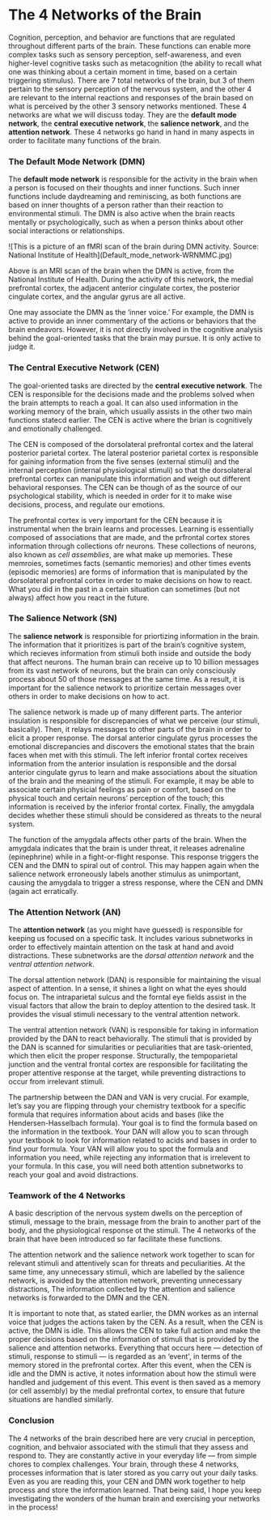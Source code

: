 <h1>The 4 Networks of the Brain</h1>
</p>
<p>Cognition, perception, and behavior are functions that are regulated throughout different parts of the brain. These functions can enable more complex tasks such as sensory perception, self-awareness, and even higher-level cognitive tasks such as metacognition (the ability to recall what one was thinking about a certain moment in time, based on a certain triggering stimulus). There are 7 total networks of the brain, but 3 of them pertain to the sensory perception of the nervous system, and the other 4 are relevant to the internal reactions and responses of the brain based on what is perceived by the other 3 sensory networks mentioned. These 4 networks are what we will discuss today. They are the <strong>default mode network</strong>, the <strong>central executive network</strong>, the <strong>salience network</strong>, and the <strong>attention network</strong>. These 4 networks go hand in hand in many aspects in order to facilitate many functions of the brain.
</p>
</p>
<h3>The Default Mode Network (DMN)</h3>
</p>
<p>The <strong>default mode network</strong> is responsible for the activity in the brain when a person is focused on their thoughts and inner functions. Such inner functions include daydreaming and reminiscing, as both functions are based on inner thoughts of a person rather than their reaction to environmental stimuli. The DMN is also active when the brain reacts mentally or psychologically, such as when a person thinks about other social interactions or relationships.
</p>
![This is a picture of an fMRI scan of the brain during DMN activity. Source: National Institute of Health](Default_mode_network-WRNMMC.jpg)
</p>
<p>Above is an MRI scan of the brain when the DMN is active, from the National Institute of Health. During the activity of this network, the medial prefrontal cortex, the adjacent anterior cingulate cortex, the posterior cingulate cortex, and the angular gyrus are all active.
</p>
<p>One may associate the DMN as the ‘inner voice.’ For example, the DMN is active to provide an inner commentary of the actions or behaviors that the brain endeavors. However, it is not directly involved in the cognitive analysis behind the goal-oriented tasks that the brain may pursue. It is only active to judge it.
</p>
</p>
<h3>The Central Executive Network (CEN)</h3>
</p>
<p>The goal-oriented tasks are directed by the <strong>central executive network</strong>. The CEN is responsible for the decisions made and the problems solved when the brain attempts to reach a goal. It can also used information in the working memory of the brain, which usually assists in the other two main functions statecd earlier. The CEN is active where the brian is cognitively and emotionally challenged.
</p>
<p>The CEN is composed of the dorsolateral prefrontal cortex and the lateral posterior parietal cortex. The lateral posterior parietal cortex is responsible for gaining information from the five senses (external stimuli) and the internal perception (internal physiological stimuli) so that the dorsolateral prefrontal cortex can manipulate this information and weigh out different behavioral responses. The CEN can be though of as the source of our psychological stability, which is needed in order for it to make wise decisions, process, and regulate our emotions.
</p>
<p>The prefrontal cortex is very important for the CEN because it is instrumental when the brain learns and processes. Learning is essentially composed of associations that are made, and the prfrontal cortex stores information through collections ofr neurons. These collections of neurons, also known as <em>cell assemblies</em>, are what make up memories. These memroies, sometimes facts (semantic memories) and other times events (episodic memories) are forms of information that is manipulated by the dorsolateral prefrontal cortex in order to make decisions on how to react. What you did in the past in a certain situation can sometimes (but not always) affect how you react in the future.
</p>
</p>
<h3>The Salience Network (SN)</h3>
</p>
<p>The <strong>salience network</strong> is responsible for priortizing information in the brain. The information that it prioritizes is part of the brain’s cognitive system, which recieves information from stimuli both inside and outside the body that affect neurons. The human brain can receive up to 10 billion messages from its vast network of neurons, but the brain can only consciously process about 50 of those messages at the same time. As a result, it is important for the salience network to prioritize certain messages over others in order to make decisions on how to act.
</p>
<p>The salience network is made up of many different parts. The anterior insulation is responsible for discrepancies of what we perceive (our stimuli,  basically). Then, it relays messages to other parts of the brain in order to elicit a proper response. The dorsal anterior cingulate gyrus processes the emotional discrepancies and discovers the emotional states that the brain faces when met with this stimuli. The left inferior frontal cortex receives information from the anterior insulation is responsible and the dorsal anterior cingulate gyrus to learn and make associations about the situation of the brain and the meaning of the stimuli. For example, it may be able to associate certain physicial feelings as pain or comfort, based on the physical touch and certain neurons’ perception of the touch; this information is received by the inferior frontal cortex. Finally, the amygdala decides whether these stimuli should be considered as threats to the neural system.
</p>
<p>The function of the amygdala affects other parts of the brain. When the amygdala indicates that the brain is under threat, it releases adrenaline (epinephrine) while in a fight-or-flight response. This response triggers the CEN and the DMN to spiral out of control. This may happen again when the salience network erroneously labels another stimulus as unimportant, causing the amygdala to trigger a stress response, where the CEN and DMN (again act erratically.
</p>
</p>
<h3>The Attention Network (AN)</h3>
</p>
<p>The <strong>attention network</strong> (as you might have guessed) is responsible for keeping us focused on a specific task. It includes various subnetworks in order to effectively maintain attention on the task at hand and avoid distractions. These subnetworks are the <em>dorsal attention network</em> and the <em>ventral attention network</em>.
</p>
<p>The dorsal attention network (DAN) is responsible for maintaining the visual aspect of attention. In a sense, it shines a light on what the eyes should focus on. The intraparietal sulcus and the forntal eye fields assist in the visual factors that allow the brain to deploy attention to the desired task. It provides the visual stimuli necessary to the ventral attention network.
</p>
<p>The ventral attention network (VAN) is responsible for taking in information provided by the DAN to react behaviorally. The stimuli that is provided by the DAN is scanned for simularities or peculiarities that are task-oriented, which then elicit the proper response. Structurally, the tempoparietal junction and the ventral frontal cortex are responsible for facilitating the proper attentive response at the target, while preventing distractions to occur from irrelevant stimuli.
</p>
<p>The partnership between the DAN and VAN is very crucial. For example, let’s say you are flipping through your chemistry textbook for a specific formula that requires information about acids and bases (like the Hendersen-Hasselbach formula). Your goal is to find the formula based on the information in the textbook. Your DAN will allow you to scan through your textbook to look for information related to acids and bases in order to find your formula. Your VAN will allow you to spot the formula and information you need, while rejecting any information that is irrelevent to your formula. In this case, you will need both attention subnetworks to reach your goal and avoid distractions.
</p>
</p>
<h3>Teamwork of the 4 Networks</h3>
</p>
<p>A basic description of the nervous system dwells on the perception of stimuli, message to the brain, message from the brain to another part of the body, and the physiological response ot the stimuli. The 4 networks of the brain that have been introduced so far facilitate these functions.
</p>
<p>The attention network and the salience network work together to scan for relevant stimuli and attentively scan for threats and peculiarities. At the same time, any unnecessary stimuli, which are labelled by the salience network, is avoided by the attention network, preventing unnecessary distractions, The information collected by the attention and salience networks is forwarded to the DMN and the CEN. 
</p>
<p>It is important to note that, as stated earlier, the DMN workes as an internal voice that judges the actions taken by the CEN. As a result, when the CEN is active, the DMN is idle. This allows the CEN to take full action and make the proper decisions based on the information of stimuli that is provided by the salience and attention networks. Everything that occurs here — detection of stimuli, response to stimuli — is regarded as an ‘event', in terms of the memory stored in the prefrontal cortex. After this event, when the CEN is idle and the DMN is active, it notes information about how the stimuli were handled and judgement of this event. This event is then saved as a memory (or cell assembly) by the medial prefrontal cortex, to ensure that future situations are handled similarly.
</p>
</p>
<h3>Conclusion</h3>
</p>
<p>The 4 networks of the brain described here are very crucial in perception, cognition, and behvaior associated with the stimuli that they assess and respond to. They are constantly active in your everyday life — from simple chores to complex challenges. Your brain, through these 4 networks, processes information that is later stored as you carry out your daily tasks. Even as you are reading this, your CEN and DMN work together to help process and store the information learned. That being said, I hope you keep investigating the wonders of the human brain and exercising your networks in the process!
